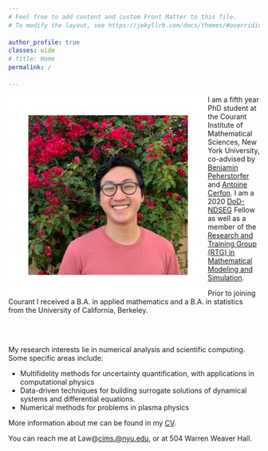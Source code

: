 ```yaml
---
# Feel free to add content and custom Front Matter to this file.
# To modify the layout, see https://jekyllrb.com/docs/themes/#overriding-theme-defaults

author_profile: true
classes: wide
# title: Home
permalink: /

---
```



<img align="left" width="400" height="400" src="../images/me-flowers-padded.png">


I am a fifth year PhD student at the Courant Institute of Mathematical Sciences, New York University, co-advised by [Benjamin Peherstorfer](https://cims.nyu.edu/~pehersto/) and [Antoine Cerfon](https://www.math.nyu.edu/~cerfon/). I am a 2020 [DoD-NDSEG](https://ndseg.sysplus.com/) Fellow as well as a member of the [Research and Training Group (RTG) in Mathematical Modeling and Simulation](https://math.nyu.edu/dynamic/research/pages/research-and-training-group-mathematical-modeling-and-simulation/).

Prior to joining Courant I received a B.A. in applied mathematics and a B.A. in statistics from the University of California, Berkeley.

<br/>
<br/>

My research interests lie in numerical analysis and scientific computing. Some specific areas include:
- Multifidelity methods for uncertainty quantification, with applications in computational physics
- Data-driven techniques for building surrogate solutions of dynamical systems and differential equations.
- Numerical methods for problems in plasma physics

More information about me can be found in my [CV](https://fredglaw.github.io/assets/cv.pdf).

You can reach me at Law@cims.@nyu.edu, or at 504 Warren Weaver Hall.
